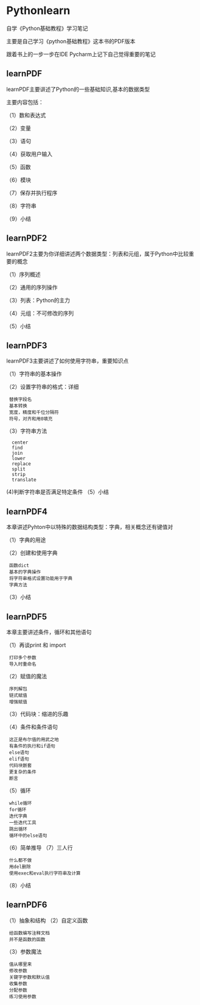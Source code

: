 # Pythonlearn
自学《Python基础教程》学习笔记

主要是自己学习《python基础教程》这本书的PDF版本

跟着书上的一步一步在IDE Pycharm上记下自己觉得重要的笔记
## learnPDF
learnPDF主要讲述了Python的一些基础知识,基本的数据类型

主要内容包括：

（1）数和表达式

（2）变量

（3）语句

（4）获取用户输入

（5）函数

（6）模块

（7）保存并执行程序

（8）字符串

（9）小结
## learnPDF2
learnPDF2主要为你详细讲述两个数据类型：列表和元组，属于Python中比较重要的概念

（1）序列概述

（2）通用的序列操作

（3）列表：Python的主力

（4）元组：不可修改的序列

（5）小结
## learnPDF3
learnPDF3主要讲述了如何使用字符串，重要知识点

（1）字符串的基本操作

（2）设置字符串的格式：详细
     
     替换字段名
     基本转换
     宽度，精度和千位分隔符
     符号，对齐和用0填充

（3）字符串方法

      center
      find
      join
      lower
      replace
      split
      strip
      translate
 (4)判断字符串是否满足特定条件
（5）小结
## learnPDF4

本章讲述Pyhton中以特殊的数据结构类型：字典，相关概念还有键值对

（1）字典的用途

（2）创建和使用字典
     
     函数dict
     基本的字典操作
     将字符串格式设置功能用于字典
     字典方法

（3）小结
## learnPDF5

本章主要讲述条件，循环和其他语句

（1）再谈print 和 import

     打印多个参数
     导入时重命名
     
（2）赋值的魔法

     序列解包
     链式赋值
     增强赋值
     
（3）代码块：缩进的乐趣

（4）条件和条件语句

     这正是布尔值的用武之地
     有条件的执行和if语句
     else语句
     elif语句
     代码块嵌套
     更复杂的条件
     断言
     
（5）循环

     while循环
     for循环
     迭代字典
     一些迭代工具
     跳出循环
     循环中的else语句
     
（6）简单推导
（7）三人行
     
     什么都不做
     用del删除
     使用exec和eval执行字符串及计算
     
（8）小结

## learnPDF6

（1）抽象和结构
（2）自定义函数

     给函数编写注释文档
     并不是函数的函数
     
（3）参数魔法
     
     值从哪里来
     修改参数
     关键字参数和默认值
     收集参数
     分配参数
     练习使用参数


  














